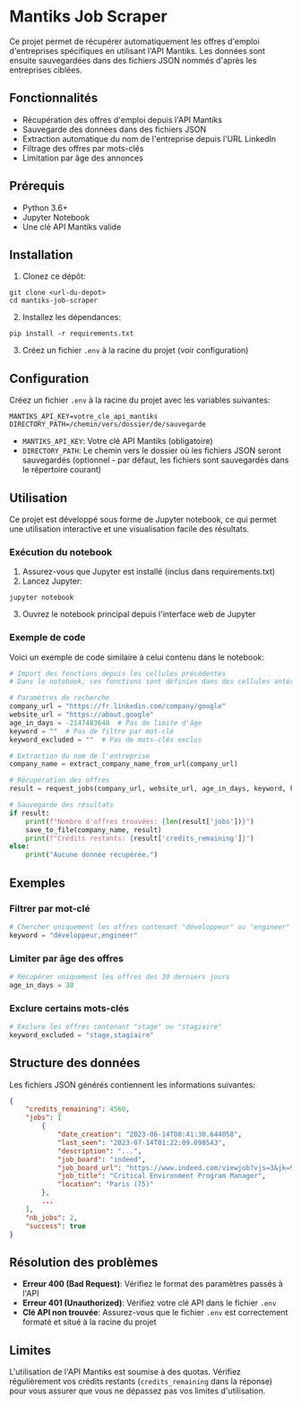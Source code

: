 # Mantiks Job Scraper

Ce projet permet de récupérer automatiquement les offres d'emploi d'entreprises spécifiques en utilisant l'API Mantiks. Les données sont ensuite sauvegardées dans des fichiers JSON nommés d'après les entreprises ciblées.

## Fonctionnalités

- Récupération des offres d'emploi depuis l'API Mantiks
- Sauvegarde des données dans des fichiers JSON
- Extraction automatique du nom de l'entreprise depuis l'URL LinkedIn
- Filtrage des offres par mots-clés
- Limitation par âge des annonces

## Prérequis

- Python 3.6+
- Jupyter Notebook
- Une clé API Mantiks valide

## Installation

1. Clonez ce dépôt:
```
git clone <url-du-depot>
cd mantiks-job-scraper
```

2. Installez les dépendances:
```
pip install -r requirements.txt
```

3. Créez un fichier `.env` à la racine du projet (voir configuration)

## Configuration

Créez un fichier `.env` à la racine du projet avec les variables suivantes:

```
MANTIKS_API_KEY=votre_cle_api_mantiks
DIRECTORY_PATH=/chemin/vers/dossier/de/sauvegarde
```

- `MANTIKS_API_KEY`: Votre clé API Mantiks (obligatoire)
- `DIRECTORY_PATH`: Le chemin vers le dossier où les fichiers JSON seront sauvegardés (optionnel - par défaut, les fichiers sont sauvegardés dans le répertoire courant)

## Utilisation

Ce projet est développé sous forme de Jupyter notebook, ce qui permet une utilisation interactive et une visualisation facile des résultats.

### Exécution du notebook

1. Assurez-vous que Jupyter est installé (inclus dans requirements.txt)
2. Lancez Jupyter:
```
jupyter notebook
```
3. Ouvrez le notebook principal depuis l'interface web de Jupyter

### Exemple de code

Voici un exemple de code similaire à celui contenu dans le notebook:

```python
# Import des fonctions depuis les cellules précédentes
# Dans le notebook, ces fonctions sont définies dans des cellules antérieures

# Paramètres de recherche
company_url = "https://fr.linkedin.com/company/google"
website_url = "https://about.google"
age_in_days = -2147483648  # Pas de limite d'âge
keyword = ""  # Pas de filtre par mot-clé
keyword_excluded = ""  # Pas de mots-clés exclus

# Extraction du nom de l'entreprise
company_name = extract_company_name_from_url(company_url)

# Récupération des offres
result = request_jobs(company_url, website_url, age_in_days, keyword, keyword_excluded)

# Sauvegarde des résultats
if result:
    print(f"Nombre d'offres trouvées: {len(result['jobs'])}")
    save_to_file(company_name, result)
    print(f"Crédits restants: {result['credits_remaining']}")
else:
    print("Aucune donnée récupérée.")
```

## Exemples

### Filtrer par mot-clé

```python
# Chercher uniquement les offres contenant "développeur" ou "engineer"
keyword = "développeur,engineer"
```

### Limiter par âge des offres

```python
# Récupérer uniquement les offres des 30 derniers jours
age_in_days = 30
```

### Exclure certains mots-clés

```python
# Exclure les offres contenant "stage" ou "stagiaire"
keyword_excluded = "stage,stagiaire"
```

## Structure des données

Les fichiers JSON générés contiennent les informations suivantes:

```json
{
    "credits_remaining": 4560,
    "jobs": [
        {
            "date_creation": "2023-06-14T00:41:30.644058",
            "last_seen": "2023-07-14T01:22:09.098543",
            "description": "...",
            "job_board": "indeed",
            "job_board_url": "https://www.indeed.com/viewjob?vjs=3&jk=9381c6dc1f1af9af",
            "job_title": "Critical Environment Program Manager",
            "location": "Paris (75)"
        },
        ...
    ],
    "nb_jobs": 2,
    "success": true
}
```

## Résolution des problèmes

- **Erreur 400 (Bad Request)**: Vérifiez le format des paramètres passés à l'API
- **Erreur 401 (Unauthorized)**: Vérifiez votre clé API dans le fichier `.env`
- **Clé API non trouvée**: Assurez-vous que le fichier `.env` est correctement formaté et situé à la racine du projet

## Limites

L'utilisation de l'API Mantiks est soumise à des quotas. Vérifiez régulièrement vos crédits restants (`credits_remaining` dans la réponse) pour vous assurer que vous ne dépassez pas vos limites d'utilisation.